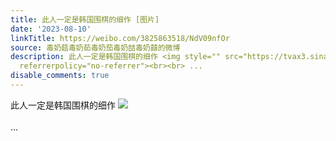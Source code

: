 ```yaml
---
title: 此人一定是韩国围棋的细作 [图片]
date: '2023-08-10'
linkTitle: https://weibo.com/3825863518/NdV09nfOr
source: 毒奶菇毒奶茹毒奶茄毒奶喆毒奶囍的微博
description: 此人一定是韩国围棋的细作 <img style="" src="https://tvax3.sinaimg.cn/large/e40a0b5egy1hgrkanq9rtj20l501tdhl.jpg"
  referrerpolicy="no-referrer"><br><br> ...
disable_comments: true
---
```

此人一定是韩国围棋的细作 <img style="" src="https://tvax3.sinaimg.cn/large/e40a0b5egy1hgrkanq9rtj20l501tdhl.jpg" referrerpolicy="no-referrer"><br><br> ...